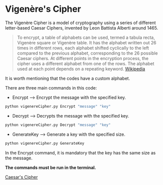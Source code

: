 # Vigenère's Cipher
The Vigenère Cipher is a model of cryptography using a series of different letter-based Caesar Ciphers, invented by Leon Battista Alberti around 1465.

> To encrypt, a table of alphabets can be used, termed a tabula recta, Vigenère square or Vigenère table. It has the alphabet written out 26 times in different rows, each alphabet shifted cyclically to the left compared to the previous alphabet, corresponding to the 26 possible Caesar ciphers. At different points in the encryption process, the cipher uses a different alphabet from one of the rows. The alphabet used at each point depends on a repeating keyword.
[Wikipedia](https://en.wikipedia.org/wiki/Vigen%C3%A8re_cipher "The free encyclopedia")

It is worth mentioning that the codes have a custom alphabet.


There are three main commands in this code:

+ Encrypt --> Encrypt the message with the specified key.

```python 
python vigenereCipher.py Encrypt "message" "key"
```
+ Decrypt --> Decrypts the message with the specified key.
```python 
python vigenereCipher.py Decrypt "message" "key"
```
+ GenerateKey --> Generate a key with the specified size.
```python 
python vigenereCipher.py GenerateKey
```
In the Encrypt command, it is mandatory that the key has the same size as the message.

**The commands must be run in the terminal.**

[Caesar's Cipher](https://github.com/Nulo0/Crypt/tree/main/Caesar's%20Cipher "Go to code page")